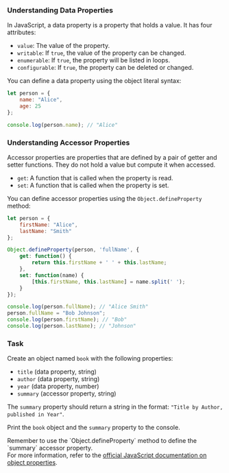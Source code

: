 ### Understanding Data Properties
In JavaScript, a data property is a property that holds a value. It has four attributes:
- `value`: The value of the property.
- `writable`: If `true`, the value of the property can be changed.
- `enumerable`: If `true`, the property will be listed in loops.
- `configurable`: If `true`, the property can be deleted or changed.

You can define a data property using the object literal syntax:


```javascript
let person = {
    name: "Alice",
    age: 25
};

console.log(person.name); // "Alice"
```


### Understanding Accessor Properties
Accessor properties are properties that are defined by a pair of getter and setter functions. They do not hold a value but compute it when accessed.

- `get`: A function that is called when the property is read.
- `set`: A function that is called when the property is set.

You can define accessor properties using the `Object.defineProperty` method:


```javascript
let person = {
    firstName: "Alice",
    lastName: "Smith"
};

Object.defineProperty(person, 'fullName', {
    get: function() {
        return this.firstName + ' ' + this.lastName;
    },
    set: function(name) {
        [this.firstName, this.lastName] = name.split(' ');
    }
});

console.log(person.fullName); // "Alice Smith"
person.fullName = "Bob Johnson";
console.log(person.firstName); // "Bob"
console.log(person.lastName); // "Johnson"
```


### Task
Create an object named `book` with the following properties:
- `title` (data property, string)
- `author` (data property, string)
- `year` (data property, number)
- `summary` (accessor property, string)

The `summary` property should return a string in the format: `"Title by Author, published in Year"`.

Print the `book` object and the `summary` property to the console.

<div class="hint" title="Hint for Task">
Remember to use the `Object.defineProperty` method to define the `summary` accessor property.
</div>


<div class="hint" title="Want to know more?">
For more information, refer to the <a href="https://developer.mozilla.org/en-US/docs/Web/JavaScript/Guide/Working_with_Objects#defining_properties">official JavaScript documentation on object properties</a>.
</div>